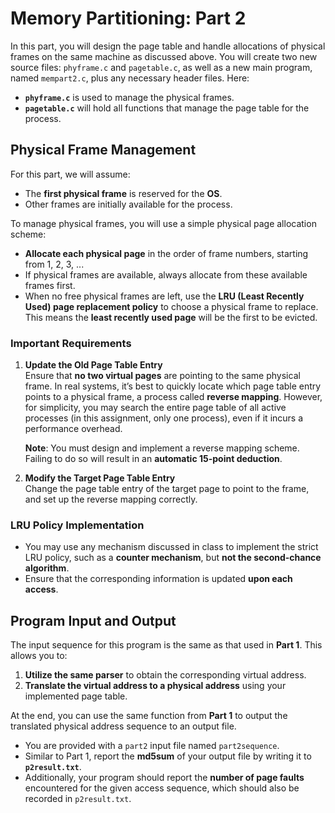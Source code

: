 # Memory Partitioning: Part 2

In this part, you will design the page table and handle allocations of physical frames on the same machine as discussed above. You will create two new source files: `phyframe.c` and `pagetable.c`, as well as a new main program, named `mempart2.c`, plus any necessary header files. Here:

- **`phyframe.c`** is used to manage the physical frames.
- **`pagetable.c`** will hold all functions that manage the page table for the process.

## Physical Frame Management

For this part, we will assume:

- The **first physical frame** is reserved for the **OS**.
- Other frames are initially available for the process.

To manage physical frames, you will use a simple physical page allocation scheme:

- **Allocate each physical page** in the order of frame numbers, starting from 1, 2, 3, ...
- If physical frames are available, always allocate from these available frames first.
- When no free physical frames are left, use the **LRU (Least Recently Used) page replacement policy** to choose a physical frame to replace. This means the **least recently used page** will be the first to be evicted.

### Important Requirements

1. **Update the Old Page Table Entry**  
   Ensure that **no two virtual pages** are pointing to the same physical frame. In real systems, it’s best to quickly locate which page table entry points to a physical frame, a process called **reverse mapping**. However, for simplicity, you may search the entire page table of all active processes (in this assignment, only one process), even if it incurs a performance overhead.

   **Note**: You must design and implement a reverse mapping scheme. Failing to do so will result in an **automatic 15-point deduction**.

2. **Modify the Target Page Table Entry**  
   Change the page table entry of the target page to point to the frame, and set up the reverse mapping correctly.

### LRU Policy Implementation

- You may use any mechanism discussed in class to implement the strict LRU policy, such as a **counter mechanism**, but **not the second-chance algorithm**.
- Ensure that the corresponding information is updated **upon each access**.

## Program Input and Output

The input sequence for this program is the same as that used in **Part 1**. This allows you to:

1. **Utilize the same parser** to obtain the corresponding virtual address.
2. **Translate the virtual address to a physical address** using your implemented page table.

At the end, you can use the same function from **Part 1** to output the translated physical address sequence to an output file.

- You are provided with a `part2` input file named `part2sequence`.
- Similar to Part 1, report the **md5sum** of your output file by writing it to **`p2result.txt`**.
- Additionally, your program should report the **number of page faults** encountered for the given access sequence, which should also be recorded in `p2result.txt`.

